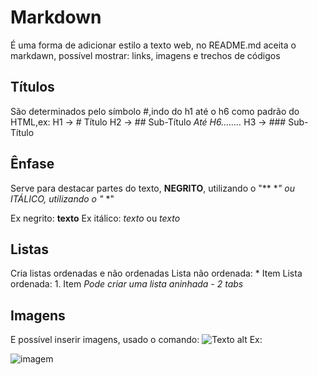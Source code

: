 # Markdown
É uma forma  de adicionar estilo a texto web, no README.md aceita o markdawn, possível mostrar: links, imagens e trechos de códigos 
## Títulos 
São determinados pelo símbolo #,indo do h1 até o h6 como padrão do HTML,ex:
H1 -> # Título
H2 -> ## Sub-Título     *Até H6........*
H3 -> ### Sub-Título 

## Ênfase
Serve para destacar partes do texto, **NEGRITO**, utilizando o "** **"
ou *ITÁLICO*, utilizando o "* *"

Ex negrito: **texto**
Ex itálico: *texto* ou _texto_

## Listas
Cria listas ordenadas e não ordenadas
Lista não ordenada: * Item
Lista ordenada: 1. Item
*Pode criar uma lista aninhada - 2 tabs*

## Imagens
E possível inserir imagens, usado o comando:
![Texto alt](link imagem)
Ex:

![imagem](https://assets.aboutamazon.com/dims4/default/8416cec/2147483647/strip/true/crop/1320x743+0+0/resize/1320x743!/quality/90/?url=https%3A%2F%2Famazon-blogs-brightspot.s3.amazonaws.com%2F2f%2Fea%2Fa719356240fc9f87c45adfb91cea%2Fdownload.jpeg)